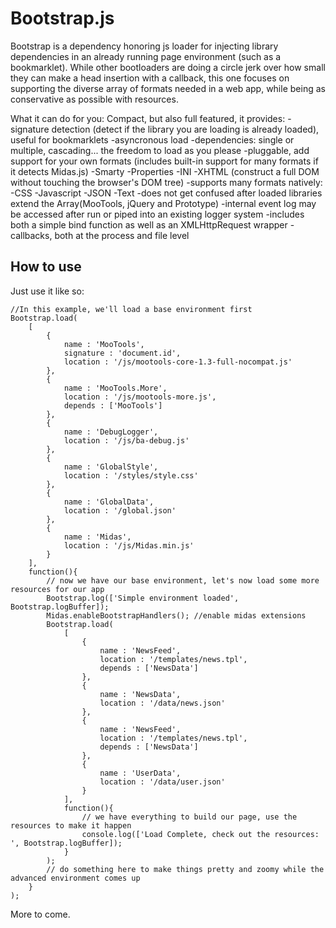 Bootstrap.js
===========

Bootstrap is a dependency honoring js loader for injecting library dependencies in an already running page environment (such as a bookmarklet). While other bootloaders are doing a circle jerk over how small they can make a head insertion with a callback, this one focuses on supporting the diverse array of formats needed in a web app, while being as conservative as possible with resources.

What it can do for you:
Compact, but also full featured, it provides:
    -signature detection (detect if the library you are loading is already loaded), useful for bookmarklets
    -asyncronous load
    -dependencies: single or multiple, cascading... the freedom to load as you please
    -pluggable, add support for your own formats (includes built-in support for many formats if it detects Midas.js)
        -Smarty
        -Properties
        -INI
        -XHTML (construct a full DOM without touching the browser's DOM tree)
    -supports many formats natively:
        -CSS
        -Javascript
        -JSON
        -Text
    -does not get confused after loaded libraries extend the Array(MooTools, jQuery and Prototype)
    -internal event log may be accessed after run or piped into an existing logger system
    -includes both a simple bind function as well as an XMLHttpRequest wrapper
    -callbacks, both at the process and file level

How to use
----------

Just use it like so:

    //In this example, we'll load a base environment first
    Bootstrap.load(
        [
            {
                name : 'MooTools',
                signature : 'document.id',
                location : '/js/mootools-core-1.3-full-nocompat.js'
            },
            {
                name : 'MooTools.More',
                location : '/js/mootools-more.js',
                depends : ['MooTools']
            },
            {
                name : 'DebugLogger',
                location : '/js/ba-debug.js'
            },
            {
                name : 'GlobalStyle',
                location : '/styles/style.css'
            },
            {
                name : 'GlobalData',
                location : '/global.json'
            },
            {
                name : 'Midas',
                location : '/js/Midas.min.js'
            }
        ],
        function(){
            // now we have our base environment, let's now load some more resources for our app
            Bootstrap.log(['Simple environment loaded', Bootstrap.logBuffer]);
            Midas.enableBootstrapHandlers(); //enable midas extensions
            Bootstrap.load(
                [
                    {
                        name : 'NewsFeed',
                        location : '/templates/news.tpl',
                        depends : ['NewsData']
                    },
                    {
                        name : 'NewsData',
                        location : '/data/news.json'
                    },
                    {
                        name : 'NewsFeed',
                        location : '/templates/news.tpl',
                        depends : ['NewsData']
                    },
                    {
                        name : 'UserData',
                        location : '/data/user.json'
                    }
                ],
                function(){
                    // we have everything to build our page, use the resources to make it happen
                    console.log(['Load Complete, check out the resources: ', Bootstrap.logBuffer]);
                }
            );
            // do something here to make things pretty and zoomy while the advanced environment comes up
        }
    );
    
More to come.